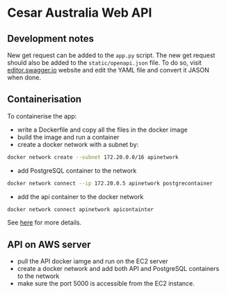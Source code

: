 # Cesar Australia Web API 

## Development notes

New get request can be added to the `app.py` script. The new get request should also be added to the `static/openapi.json` file. To do so, visit [editor.swagger.io](https://editor.swagger.io/#) website and edit the YAML file and convert it JASON when done.

## Containerisation
To containerise the app:
* write a Dockerfile and copy all the files in the docker image
* build the image and run a container
* create a docker network with a subnet by:
```bash
docker network create --subnet 172.20.0.0/16 apinetwork
```
* add PostgreSQL container to the network
```bash
docker network connect --ip 172.20.0.5 apinetwork postgrecontainer
```
* add the api container to the docker network
```bash
docker network connect apinetwork apicontainter
```

See [here](https://dev.to/rizkyrajitha/connect-api-and-a-database-with-docker-network-299g) for more details.

## API on AWS server
* pull the API docker iamge and run on the EC2 server
* create a docker network and add both API and PostgreSQL containers to the network
* make sure the port 5000 is accessible from the EC2 instance.